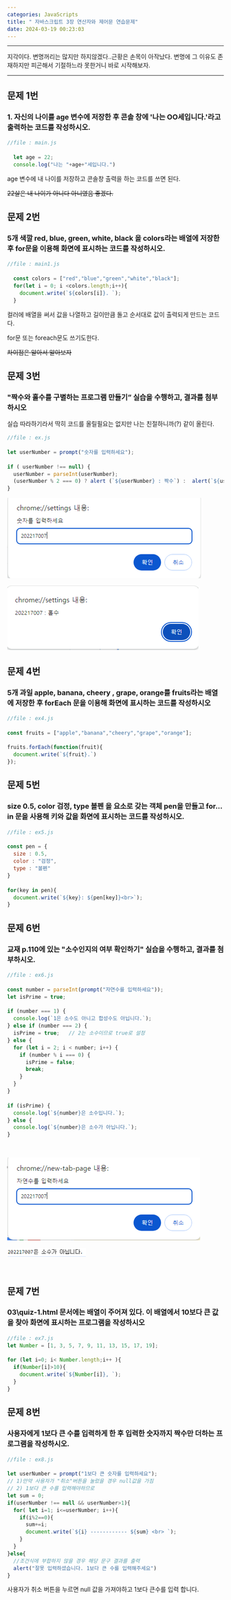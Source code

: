 ```yaml
---
categories: JavaScripts
title: " 자바스크립트 3장 연산자와 제어문 연습문제"
date: 2024-03-19 00:23:03
---
```


***
지각이다. 변명꺼리는 많지만 하지않겠다..근황은 손목이 아작났다. 변명에 그 이유도 존재하지만 피곤해서 기절하느라 못한거니 바로 시작해보자.

***
 

## 문제 1번

### 1. 자신의 나이를 age 변수에 저장한 후 콘솔 창에 '나는 OO세입니다.'라고 출력하는 코드를 작성하시오.

```js
//file : main.js

  let age = 22;
  console.log("나는 "+age+"세입니다.")
```
age 변수에 내 나이를 저장하고 콘솔창 출력을 하는 코드를 쓰면 된다.

~~22살은 내 나이가 아니다 아니였음 좋겠다.~~

## 문제 2번
### 5개 색깔 red, blue, green, white, black 을 colors라는 배열에 저장한 후 for문을 이용해 화면에 표시하는 코드를 작성하시오.

```js
//file : main1.js

  const colors = ["red","blue","green","white","black"]; 
  for(let i = 0; i <colors.length;i++){
    document.write(`${colors[i]}. `);
  } 

```
컬러에 배열을 써서 값을 나열하고 길이만큼 돌고 순서대로 값이 출력되게 만드는 코드다.

for문 또는 foreach문도 쓰기도한다.

~~차이점은 알아서 알아보자~~

## 문제 3번
### "짝수와 홀수를 구별하는 프로그램 만들기” 실습을 수행하고, 결과를 첨부하시오

실습 따라하기라서 딱히 코드를 올릴필요는 없지만 나는 친절하니까(?) 같이 올린다.
```js
//file : ex.js

let userNumber = prompt("숫자를 입력하세요");

if ( userNumber !== null) {
  userNumber = parseInt(userNumber); 
  (userNumber % 2 === 0) ? alert (`${userNumber} : 짝수`) :  alert(`${userNumber} : 홀수`);  
} 
```
![test1](https://github.com/leejieun9/leejieun9.github.io/blob/master/docs/assets/images/3-1.PNG?raw=true)


![test2](https://github.com/leejieun9/leejieun9.github.io/blob/master/docs/assets/images/3-2.PNG?raw=true)

## 문제 4번
### 5개 과일 apple, banana, cheery , grape, orange를 fruits라는 배열에 저장한 후 forEach 문을 이용해 화면에 표시하는 코드를 작성하시오

```js
//file : ex4.js

const fruits = ["apple","banana","cheery","grape","orange"];

fruits.forEach(function(fruit){
  document.write(`${fruit}.`)
});

```

## 문제 5번
### size 0.5, color 검정, type 볼펜 을 요소로 갖는 객체 pen을 만들고 for…in 문을 사용해 키와 값을 화면에 표시하는 코드를 작성하시오.

```js
//file : ex5.js

const pen = {
  size : 0.5,
  color : "검정",
  type : "볼펜"
}

for(key in pen){
  document.write(`${key}: ${pen[key]}<br>`);
}

```

## 문제 6번
###  교재 p.110에 있는 "소수인지의 여부 확인하기" 실습을 수행하고, 결과를 첨부하시오.

```js
//file : ex6.js

const number = parseInt(prompt("자연수를 입력하세요"));
let isPrime = true;

if (number === 1) {
  console.log(`1은 소수도 아니고 합성수도 아닙니다.`);
} else if (number === 2) {
  isPrime = true;   // 2는 소수이므로 true로 설정
} else {
  for (let i = 2; i < number; i++) {
    if (number % i === 0) {
      isPrime = false;
      break;
    }
  }
}

if (isPrime) {
  console.log(`${number}은 소수입니다.`);
} else {
  console.log(`${number}은 소수가 아닙니다.`);
}


```
<br>

![test3](https://github.com/leejieun9/leejieun9.github.io/blob/master/docs/assets/images/3-3.PNG?raw=true)

![test4](https://github.com/leejieun9/leejieun9.github.io/blob/master/docs/assets/images/3-4.PNG?raw=true)


<br>

## 문제 7번
### 03\quiz-1.html 문서에는 배열이 주어져 있다. 이 배열에서 10보다 큰 값을 찾아 화면에 표시하는 프로그램을 작성하시오

```js
//file : ex7.js
let Number = [1, 3, 5, 7, 9, 11, 13, 15, 17, 19];

for (let i=0; i< Number.length;i++ ){
  if(Number[i]>10){
    document.write(`${Number[i]}, `);
  }
}
```

## 문제 8번
### 사용자에게 1보다 큰 수를 입력하게 한 후 입력한 숫자까지 짝수만 더하는 프로그램을 작성하시오.

```js
//file : ex8.js

let userNumber = prompt("1보다 큰 슷자를 입력하세요");
// 1)만약 사용자가 "취소"버튼을 눌렀을 경우 null값을 가짐
// 2) 1보다 큰 수를 입력해야하므로
let sum = 0;
if(userNumber !== null && userNumber>1){
  for( let i=1; i<=userNumber; i++){
    if(i%2==0){
      sum+=i;
      document.write(`${i} ------------ ${sum} <br> `);
    }
  }
}else{
  //조건식에 부합하지 않을 경우 해당 문구 결과를 출력
  alert("잘못 입력하셨습니다. 1보다 큰 수를 입력해주세요") 
}


```
사용자가 취소 버튼을 누르면 null 값을 가져야하고 1보다 큰수를 입력 합니다.



